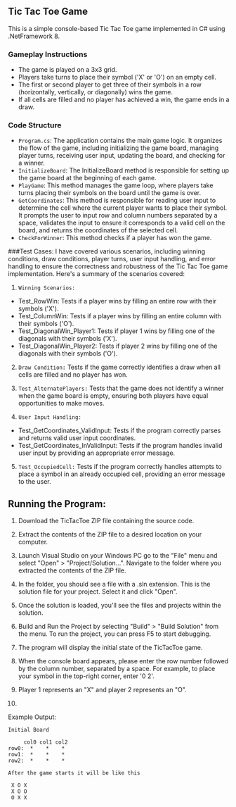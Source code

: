## Tic Tac Toe Game

This is a simple console-based Tic Tac Toe game implemented in C# using .NetFramework 8. 

### Gameplay Instructions

- The game is played on a 3x3 grid.
- Players take turns to place their symbol ('X' or 'O') on an empty cell.
- The first or second player to get three of their symbols in a row (horizontally, vertically, or diagonally) wins the game.
- If all cells are filled and no player has achieved a win, the game ends in a draw.

### Code Structure

- `Program.cs`: The application contains the main game logic. It organizes the flow of the game, including initializing the game board, managing player turns, receiving user input, updating the board, and checking for a winner.
- `InitializeBoard`: The InitializeBoard method is responsible for setting up the game board at the beginning of each game.
- `PlayGame`: This method manages the game loop, where players take turns placing their symbols on the board until the game is over. 
- `GetCoordinates`: This method is responsible for reading user input to determine the cell where the current player wants to place their symbol. It prompts the user to input row and column numbers separated by a space, validates the input to ensure it corresponds to a valid cell on the board, and returns the coordinates of the selected cell.
- `CheckForWinner`: This method checks if a player has won the game.

###Test Cases:
I have covered various scenarios, including winning conditions, draw conditions, player turns, user input handling, and error handling to ensure the correctness and robustness of the Tic Tac Toe game implementation. Here's a summary of the scenarios covered:

1. `Winning Scenarios:` 

- Test_RowWin: Tests if a player wins by filling an entire row with their symbols ('X').
- Test_ColumnWin: Tests if a player wins by filling an entire column with their symbols ('O').
- Test_DiagonalWin_Player1: Tests if player 1 wins by filling one of the diagonals with their symbols ('X').
- Test_DiagonalWin_Player2: Tests if player 2 wins by filling one of the diagonals with their symbols ('O').

2. `Draw Condition:` Tests if the game correctly identifies a draw when all cells are filled and no player has won.

3. `Test_AlternatePlayers:` Tests that the game does not identify a winner when the game board is empty, ensuring both players have equal opportunities to make moves.

4. `User Input Handling:`

- Test_GetCoordinates_ValidInput: Tests if the program correctly parses and returns valid user input coordinates.
- Test_GetCoordinates_InValidInput: Tests if the program handles invalid user input by providing an appropriate error message.

5. `Test_OccupiedCell:` Tests if the program correctly handles attempts to place a symbol in an already occupied cell, providing an error message to the user.


## Running the Program:

1. Download the TicTacToe ZIP file containing the source code.

2. Extract the contents of the ZIP file to a desired location on your computer.

3. Launch Visual Studio on your Windows PC go to the "File" menu and select "Open" > "Project/Solution...". Navigate to the folder where you extracted the contents of the ZIP file.

4. In the folder, you should see a file with a .sln extension. This is the solution file for your project. Select it and click "Open".

5. Once the solution is loaded, you'll see the files and projects within the solution.

6. Build and Run the Project by selecting "Build" > "Build Solution" from the menu. To run the project, you can press F5 to start debugging.

7. The program will display the initial state of the TicTacToe game.

8. When the console board appears, please enter the row number followed by the column number, separated by a space. For example, to place your symbol in the top-right corner, enter '0 2'.

9. Player 1 represents an "X" and player 2 represents an "O".

10. 

Example Output:

~~~~ 
Initial Board

     col0 col1 col2
row0:  *    *    *
row1:  *    *    *
row2:  *    *    *

After the game starts it will be like this

 X O X
 X O O
 O X X
~~~~ 


